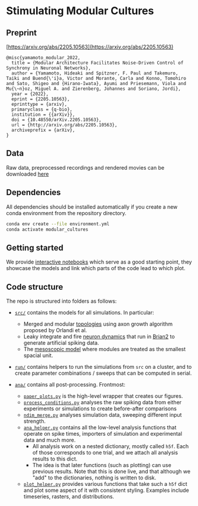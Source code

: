 # Stimulating Modular Cultures

## Preprint

[https://arxiv.org/abs/2205.10563](https://arxiv.org/abs/2205.10563)

```
@misc{yamamoto_modular_2022,
  title = {Modular Architecture Facilitates Noise-Driven Control of Synchrony in Neuronal Networks},
  author = {Yamamoto, Hideaki and Spitzner, F. Paul and Takemuro, Taiki and Buend{\'i}a, Victor and Morante, Carla and Konno, Tomohiro and Sato, Shigeo and {Hirano-Iwata}, Ayumi and Priesemann, Viola and Mu{\~n}oz, Miguel A. and Zierenberg, Johannes and Soriano, Jordi},
  year = {2022},
  eprint = {2205.10563},
  eprinttype = {arxiv},
  primaryclass = {q-bio},
  institution = {{arXiv}},
  doi = {10.48550/arXiv.2205.10563},
  url = {http://arxiv.org/abs/2205.10563},
  archiveprefix = {arXiv},
}
```

## Data

Raw data, preprocessed recordings and rendered movies can be downloaded [here](https://gin.g-node.org/pspitzner/stimulating_modular_cultures)

## Dependencies

All dependencies should be installed automatically if you create a new conda environment from the repository directory.
```bash
conda env create --file environment.yml
conda activate modular_cultures
```

## Getting started
We provide [interactive notebooks](notebooks) which serve as a good starting point, they showcase the models and link which parts of the code lead to which plot.


## Code structure
The repo is structured into folders as follows:

- [`src/`](src) contains the models for all simulations. In particular:
    - Merged and modular [topologies](src/topology.py) using axon growth algorithm proposed by Orlandi et al.
    - Leaky integrate and fire [neuron dynamics](src/quadratic_integrate_and_fire.py) that run in [Brian2](https://brian2.readthedocs.io/en/stable/) to generate artificial spiking data.
    - The [mesoscopic model](src/mesoscopic_model.py) where modules are treated as the smallest spacial unit.

- [`run/`](run) contains helpers to run the simulations from `src` on a cluster, and to create parameter combinations / sweeps that can be computed in serial.

- [`ana/`](ana) contains all post-processing. Frontmost:
    - [`paper_plots.py`](ana/paper_plots.py) is the high-level wrapper that creates our figures.
    - [`process_conditions.py`](ana/process_conditions.py) analyses the raw spiking data from either experiments or simulations to create before-after comparisons
    - [`ndim_merge.py`](ana/ndim_merge.py) analyses simulation data, sweeping different input strength.
    - [`ana_helper.py`](ana/ana_helper.py) contains all the low-level analysis functions that operate on spike times, importers of simulation and experimental data and much more.
        * All analysis work on a nested dictionary, mostly  called `h5f`. Each of those corresponds to one trial, and we attach all analysis results to this dict.
        * The idea is that later functions (such as plotting) can use previous results. Note that this is done live, and that although we "add" to the dictionaries, nothing is written to disk.
    - [`plot_helper.py`](ana/plot_helper.py) provides various functions that take such a `h5f` dict and plot some aspect of it with consistent styling. Examples include timeseries, rasters, and distributions.
